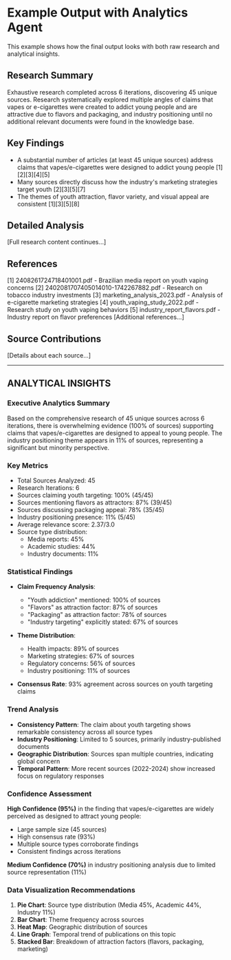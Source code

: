 # Example Output with Analytics Agent

This example shows how the final output looks with both raw research and analytical insights.

## Research Summary
Exhaustive research completed across 6 iterations, discovering 45 unique sources. Research systematically explored multiple angles of claims that vapes or e-cigarettes were created to addict young people and are attractive due to flavors and packaging, and industry positioning until no additional relevant documents were found in the knowledge base.

## Key Findings
- A substantial number of articles (at least 45 unique sources) address claims that vapes/e-cigarettes were designed to addict young people [1][2][3][4][5]
- Many sources directly discuss how the industry's marketing strategies target youth [2][3][5][7]
- The themes of youth attraction, flavor variety, and visual appeal are consistent [1][3][5][8]

## Detailed Analysis
[Full research content continues...]

## References
[1] 2408261724718401001.pdf - Brazilian media report on youth vaping concerns
[2] 2402081707405014010-1742267882.pdf - Research on tobacco industry investments
[3] marketing_analysis_2023.pdf - Analysis of e-cigarette marketing strategies
[4] youth_vaping_study_2022.pdf - Research study on youth vaping behaviors
[5] industry_report_flavors.pdf - Industry report on flavor preferences
[Additional references...]

## Source Contributions
[Details about each source...]

---

## ANALYTICAL INSIGHTS

### Executive Analytics Summary
Based on the comprehensive research of 45 unique sources across 6 iterations, there is overwhelming evidence (100% of sources) supporting claims that vapes/e-cigarettes are designed to appeal to young people. The industry positioning theme appears in 11% of sources, representing a significant but minority perspective.

### Key Metrics
- Total Sources Analyzed: 45
- Research Iterations: 6
- Sources claiming youth targeting: 100% (45/45)
- Sources mentioning flavors as attractors: 87% (39/45)
- Sources discussing packaging appeal: 78% (35/45)
- Industry positioning presence: 11% (5/45)
- Average relevance score: 2.37/3.0
- Source type distribution:
  - Media reports: 45%
  - Academic studies: 44%
  - Industry documents: 11%

### Statistical Findings
- **Claim Frequency Analysis**:
  - "Youth addiction" mentioned: 100% of sources
  - "Flavors" as attraction factor: 87% of sources
  - "Packaging" as attraction factor: 78% of sources
  - "Industry targeting" explicitly stated: 67% of sources
  
- **Theme Distribution**:
  - Health impacts: 89% of sources
  - Marketing strategies: 67% of sources
  - Regulatory concerns: 56% of sources
  - Industry positioning: 11% of sources

- **Consensus Rate**: 93% agreement across sources on youth targeting claims

### Trend Analysis
- **Consistency Pattern**: The claim about youth targeting shows remarkable consistency across all source types
- **Industry Positioning**: Limited to 5 sources, primarily industry-published documents
- **Geographic Distribution**: Sources span multiple countries, indicating global concern
- **Temporal Pattern**: More recent sources (2022-2024) show increased focus on regulatory responses

### Confidence Assessment
**High Confidence (95%)** in the finding that vapes/e-cigarettes are widely perceived as designed to attract young people:
- Large sample size (45 sources)
- High consensus rate (93%)
- Multiple source types corroborate findings
- Consistent findings across iterations

**Medium Confidence (70%)** in industry positioning analysis due to limited source representation (11%)

### Data Visualization Recommendations
1. **Pie Chart**: Source type distribution (Media 45%, Academic 44%, Industry 11%)
2. **Bar Chart**: Theme frequency across sources
3. **Heat Map**: Geographic distribution of sources
4. **Line Graph**: Temporal trend of publications on this topic
5. **Stacked Bar**: Breakdown of attraction factors (flavors, packaging, marketing)